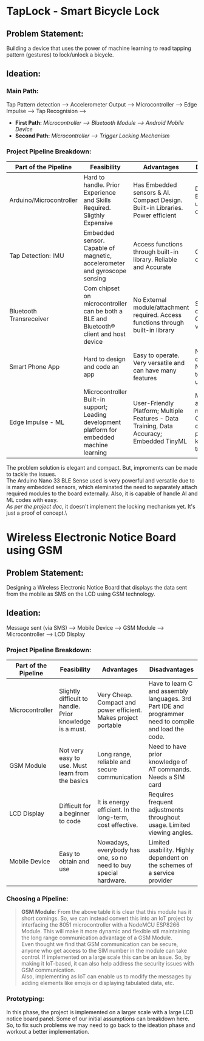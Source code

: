 # TapLock - Smart Bicycle Lock
## Problem Statement: 
Building a device that uses the power of machine learning to read tapping pattern (gestures) to lock/unlock a bicycle.
## Ideation:
### Main Path:
Tap Pattern detection --> Accelerometer Output -->  Microcontroller --> Edge Impulse --> Tap Recognision -->
- **First Path:** *Microcontroller --> Bluetooth Module --> Android Mobile Device*
- **Second Path:** *Microcontroller --> Trigger Locking Mechanism*
### Project Pipeline Breakdown:
|Part of the Pipeline | Feasibility | Advantages | Disadvantages |
| --- | --- | --- | --- |
|Arduino/Microcontroller|Hard to handle. Prior Experience and Skills Required. Sligthly Expensive| Has Embedded sensors & AI. Compact Design. Built-in Libraries. Power efficient | Difficult for Beginners to understand and code|
|Tap Detection: IMU|Embedded sensor. Capable of magnetic, accelerometer and gyroscope sensing | Access functions through built-in library. Reliable and Accurate| Challenging to code|
|Bluetooth Transreceiver|Com chipset on microcontroller can be both a BLE and Bluetooth® client and host device| No External module/attachment required. Access functions through built-in library| Short range communication. Connection not very secure |
|Smart Phone App|Hard to design and code an app|Easy to operate. Very versatile and can have many features| Not secure - can be Hacked. Not very easy to modify or update|
|Edge Impulse - ML|Microcontroller Built-in support; Leading development platform for embedded machine learning| User-Friendly Platform; Multiple Features - Data Training, Data Accuracy; Embedded TinyML|ML concepts are difficult to master. Challenging to code without prior knowledge or training|  

The problem solution is elegant and compact. But, improments can be made to tackle the issues. \
The  Arduino Nano 33 BLE Sense used is very powerful and versatile due to is many embedded sensors, which eleminated the need to separately attach required modules to the board externally. Also, it is capable of handle AI and ML codes with easy.\
*As per the project doc*, it doesn't implement the locking mechanism yet. It's just a proof of concept.\


# Wireless Electronic Notice Board using GSM
## Problem Statement: 
Designing a Wireless Electronic Notice Board that displays the data sent from the mobile as SMS on the LCD using GSM technology. 
## Ideation:
Message sent (via SMS) --> Mobile Device --> GSM Module --> Microcontroller --> LCD Display
### Project Pipeline Breakdown:
|Part of the Pipeline | Feasibility | Advantages | Disadvantages |
| --- | --- | --- | --- |
|Microcontroller|Slightly difficult to handle. Prior knowledge is a must.|Very Cheap. Compact and power efficient. Makes project portable|Have to learn C and assembly languages.  3rd Part IDE and programmer need to compile and load the code. |
|GSM Module|Not very easy to use. Must learn from the basics | Long range, reliable and secure communication| Need to have prior knowledge of AT commands. Needs a  SIM card|
|LCD Display|Difficult for a beginner to code|It is energy efficient. In the long-term, cost effective.|Requires frequent adjustments throughout usage. Limited viewing angles.|
|Mobile Device|Easy to obtain and use|Nowadays, everybody has one, so no need to buy special hardware.|Limited usability. Highly dependent on the schemes of a service provider|

### Choosing a Pipeline:
> **GSM Module**: From the above table it is clear that this module has it short comings. So, we can instead convert this into an IoT project by interfacing the 8051 microcontroller with a NodeMCU ESP8266 Module. This will make it more dynamic and flexible stil maintaining the long range communication advantage of a GSM Module.\
> Even thought we find that GSM communication can be secure, anyone who get access to the SIM number in the module can take control. If implemented on a large scale this can be an issue. So, by making it IoT-based, it can also help address the security issues with GSM communication.\
> Also, implementing as IoT can enable us to modify the messages by adding elements like emojis or displaying tabulated data, etc.

### Prototyping:
In this phase, the project is implemented on a larger scale with a large LCD notice board panel. Some of our initial assumptions can breakdown here. So, to fix such problems we may need to go back to the ideation phase and workout a better implementation.
